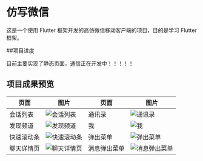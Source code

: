 # 仿写微信

这是一个使用 Flutter 框架开发的高仿微信移动客户端的项目，目的是学习 Flutter 框架。

##项目进度

目前主要实现了静态页面，通信正在开发中！！！！！

## 项目成果预览

| 页面   |  图片  | 页面   | 图片   |
| -- | -- | -- | -- |
| 会话列表   | ![会话列表](https://raw.githubusercontent.com/wkiwi/flutter_WeChat/master/assets/demo/2.png "会话列表")   | 通讯录   |  ![通讯录](https://raw.githubusercontent.com/wkiwi/flutter_WeChat/master/assets/demo/3.png "通讯录")  |
| 发现频道   | ![发现频道](https://raw.githubusercontent.com/wkiwi/flutter_WeChat/master/assets/demo/5.png "发现频道")   | 我   | ![我](https://raw.githubusercontent.com/wkiwi/flutter_WeChat/master/assets/demo/6.png "我")   |
| 快速滚动条   |  ![快速滚动条](https://raw.githubusercontent.com/wkiwi/flutter_WeChat/master/assets/demo/4.png "快速滚动条")  | 弹出菜单   | ![弹出菜单](https://raw.githubusercontent.com/wkiwi/flutter_WeChat/master/assets/demo/1.png "弹出菜单")   |
| 聊天详情页   |  ![聊天详情页](https://raw.githubusercontent.com/wkiwi/flutter_WeChat/master/assets/demo/7.png "聊天详情页")  | 消息弹出菜单   | ![消息弹出菜单](https://raw.githubusercontent.com/wkiwi/flutter_WeChat/master/assets/demo/8.png "消息弹出菜单")   |




